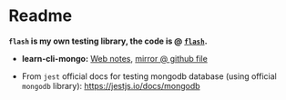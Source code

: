 # Readme

**`flash` is my own testing library, the code is @ [`flash`](https://github.com/sahilrajput03/flash).**

- **learn-cli-mongo:** [Web notes](https://sahilrajput03.ml/learn-mongo-cli.html), [mirror @ github file](https://github.com/sahilrajput03/sahilrajput03/blob/master/learn-mongo-cli.md)

- From `jest` official docs for testing mongodb database (using official `mongodb` library): https://jestjs.io/docs/mongodb

